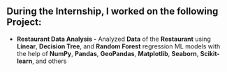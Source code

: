 ## During the Internship, I worked on the following Project: 

 - **Restaurant Data Analysis -** Analyzed **Data** of the **Restaurant** using **Linear**, **Decision Tree**, and **Random Forest** regression ML models with the help of **NumPy**, **Pandas**, **GeoPandas**, **Matplotlib**, **Seaborn**, **Scikit-learn**, and others
